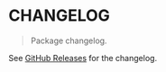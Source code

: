 # CHANGELOG

> Package changelog.

See [GitHub Releases](https://github.com/stdlib-js/symbol-async-iterator/releases) for the changelog.